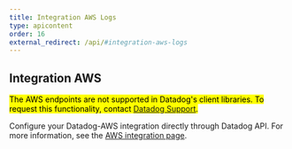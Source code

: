 ```yaml
---
title: Integration AWS Logs
type: apicontent
order: 16
external_redirect: /api/#integration-aws-logs
---
```


## Integration AWS

<mark>The AWS endpoints are not supported in Datadog's client libraries. To request this functionality, contact [Datadog Support][1].</mark>

Configure your Datadog-AWS integration directly through Datadog API.
For more information, see the [AWS integration page][2].

[1]: /help
[2]: /integrations/amazon_web_services
